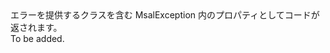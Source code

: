 <Namespace Name="Microsoft.Identity.Client.Internal">
  <Docs>
    <summary>エラーを提供するクラスを含む MsalException 内のプロパティとしてコードが返されます。</summary> 
    <remarks>To be added.</remarks>
  </Docs>
</Namespace>
